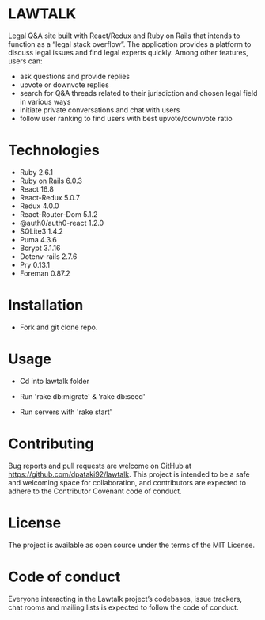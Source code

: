 # LAWTALK

Legal Q&A site built with React/Redux and Ruby on Rails that intends to function as a “legal stack overflow”. The application provides a platform to discuss legal issues and find legal experts quickly. Among other features, users can:

- ask questions and provide replies
- upvote or downvote replies
- search for Q&A threads related to their jurisdiction and chosen legal field in various ways
- initiate private conversations and chat with users
- follow user ranking to find users with best upvote/downvote ratio

# Technologies

- Ruby 2.6.1
- Ruby on Rails 6.0.3
- React 16.8
- React-Redux 5.0.7
- Redux 4.0.0
- React-Router-Dom 5.1.2
- @auth0/auth0-react 1.2.0
- SQLite3 1.4.2
- Puma 4.3.6
- Bcrypt 3.1.16
- Dotenv-rails 2.7.6
- Pry 0.13.1
- Foreman 0.87.2

# Installation

- Fork and git clone repo. 

# Usage

- Cd into lawtalk folder

- Run 'rake db:migrate' & 'rake db:seed'

- Run servers with 'rake start'

# Contributing

Bug reports and pull requests are welcome on GitHub at https://github.com/dpataki92/lawtalk. This project is intended to be a safe and welcoming space for collaboration, and contributors are expected to adhere to the Contributor Covenant code of conduct.

# License

The project is available as open source under the terms of the MIT License.

# Code of conduct

Everyone interacting in the Lawtalk project’s codebases, issue trackers, chat rooms and mailing lists is expected to follow the code of conduct.
